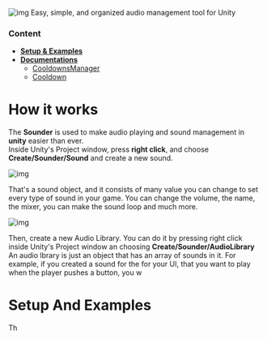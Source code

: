  ![img](https://i.imgur.com/XR2WezD.png)
 Easy, simple, and organized audio management tool for Unity

### Content
- [**Setup & Examples**](#setup-and-examples)
- [**Documentations**](#documentations)
  - [CooldownsManager](#cooldownsmanager)
  - [Cooldown](#cooldown)

# How it works
 The **Sounder** is used to make audio playing and sound management in **unity** easier than ever.  
 Inside Unity's Project window, press **right click**, and choose **Create/Sounder/Sound** and create a new sound.
  
 ![img](https://i.imgur.com/ryZihQU.png)
 
 That's a sound object, and it consists of many value you can change to set every type of sound in your game.
 You can change the volume, the name, the mixer, you can make the sound loop and much more.
 
 ![img](https://i.imgur.com/t1UUQgv.png)
 
 Then, create a new Audio Library. You can do it by pressing right click inside Unity's Project window an choosing **Create/Sounder/AudioLibrary** An audio lbrary is just an object that has an array of sounds in it.
 For example, if you created a sound for the for your UI, that you want to play when the player pushes a button, you w
 
# Setup And Examples
 Th
 
